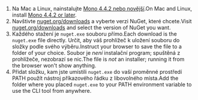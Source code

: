 1. <span data-ttu-id="bf59b-101">Na Mac a Linux, nainstalujte [Mono 4.4.2 nebo novější](http://www.mono-project.com/docs/getting-started/install/).</span><span class="sxs-lookup"><span data-stu-id="bf59b-101">On Mac and Linux, install [Mono 4.4.2 or later](http://www.mono-project.com/docs/getting-started/install/).</span></span>
2. <span data-ttu-id="bf59b-102">Navštivte [nuget.org/downloads](https://nuget.org/downloads) a vyberte verzi NuGet, které chcete.</span><span class="sxs-lookup"><span data-stu-id="bf59b-102">Visit [nuget.org/downloads](https://nuget.org/downloads) and select the version of NuGet you want.</span></span>
3. <span data-ttu-id="bf59b-103">Každého stažení je `nuget.exe` souboru přímo.</span><span class="sxs-lookup"><span data-stu-id="bf59b-103">Each download is the `nuget.exe` file directly.</span></span> <span data-ttu-id="bf59b-104">Určit, aby váš prohlížeč k uložení souboru do složky podle svého výběru.</span><span class="sxs-lookup"><span data-stu-id="bf59b-104">Instruct your browser to save the file to a folder of your choice.</span></span> <span data-ttu-id="bf59b-105">Soubor je *není* instalační program; spuštěná z prohlížeče, nezobrazí se nic.</span><span class="sxs-lookup"><span data-stu-id="bf59b-105">The file is *not* an installer; running it from the browser won't show anything.</span></span>
4. <span data-ttu-id="bf59b-106">Přidat složku, kam jste umístili `nuget.exe` do vaší proměnné prostředí PATH použít nástroj příkazového řádku z libovolného místa.</span><span class="sxs-lookup"><span data-stu-id="bf59b-106">Add the folder where you placed `nuget.exe` to your PATH environment variable to use the CLI tool from anywhere.</span></span>